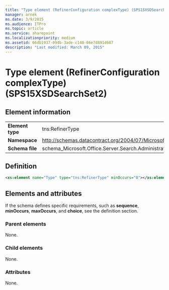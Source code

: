 ```yaml
---
title: "Type element (RefinerConfiguration complexType) (SPS15XSDSearchSet2)"
manager: arnek
ms.date: 3/9/2015
ms.audience: ITPro
ms.topic: article
ms.service: sharepoint
ms.localizationpriority: medium
ms.assetid: 66db1937-094b-3ade-c140-66e7d891d607
description: "Last modified: March 09, 2015"
---
```


# Type element (RefinerConfiguration complexType) (SPS15XSDSearchSet2)

 
  
## Element information

|||
|:-----|:-----|
|**Element type** <br/> |tns:RefinerType  <br/> |
|**Namespace** <br/> |http://schemas.datacontract.org/2004/07/Microsoft.Office.Server.Search.Administration  <br/> |
|**Schema file** <br/> |schema_Microsoft.Office.Server.Search.Administration.xsd  <br/> |
   
## Definition

```XML
<xs:element name="Type" type="tns:RefinerType" minOccurs="0"></xs:element>

```

## Elements and attributes

If the schema defines specific requirements, such as **sequence**, **minOccurs**, **maxOccurs**, and **choice**, see the definition section. 
  
### Parent elements

None.
  
### Child elements

None.
  
### Attributes

None.
  

